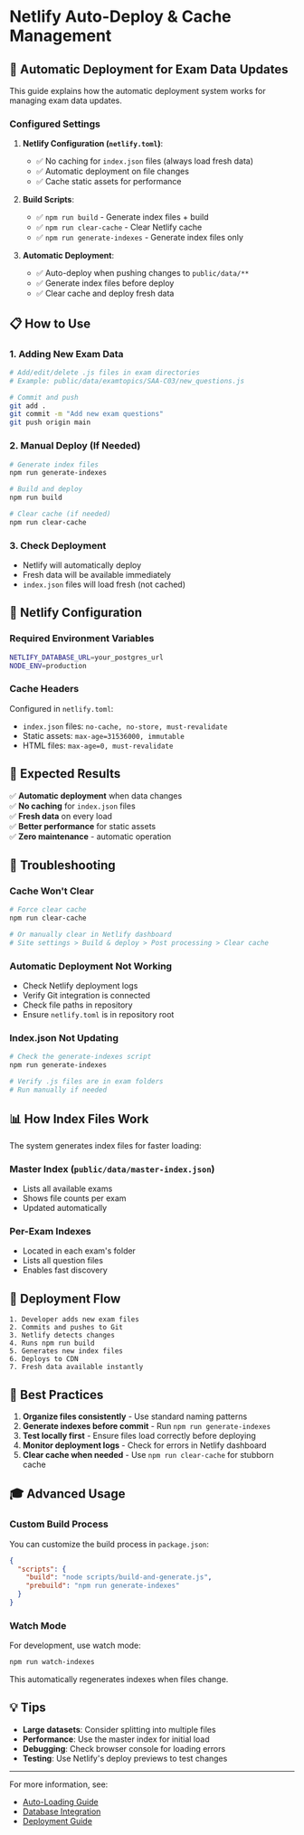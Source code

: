 # Netlify Auto-Deploy & Cache Management

## 🚀 Automatic Deployment for Exam Data Updates

This guide explains how the automatic deployment system works for managing exam data updates.

### Configured Settings

1. **Netlify Configuration (`netlify.toml`)**:
   - ✅ No caching for `index.json` files (always load fresh data)
   - ✅ Automatic deployment on file changes
   - ✅ Cache static assets for performance

2. **Build Scripts**:
   - ✅ `npm run build` - Generate index files + build
   - ✅ `npm run clear-cache` - Clear Netlify cache
   - ✅ `npm run generate-indexes` - Generate index files only

3. **Automatic Deployment**:
   - ✅ Auto-deploy when pushing changes to `public/data/**`
   - ✅ Generate index files before deploy
   - ✅ Clear cache and deploy fresh data

## 📋 How to Use

### 1. Adding New Exam Data

```bash
# Add/edit/delete .js files in exam directories
# Example: public/data/examtopics/SAA-C03/new_questions.js

# Commit and push
git add .
git commit -m "Add new exam questions"
git push origin main
```

### 2. Manual Deploy (If Needed)

```bash
# Generate index files
npm run generate-indexes

# Build and deploy
npm run build

# Clear cache (if needed)
npm run clear-cache
```

### 3. Check Deployment

- Netlify will automatically deploy
- Fresh data will be available immediately
- `index.json` files will load fresh (not cached)

## 🔧 Netlify Configuration

### Required Environment Variables

```bash
NETLIFY_DATABASE_URL=your_postgres_url
NODE_ENV=production
```

### Cache Headers

Configured in `netlify.toml`:

- `index.json` files: `no-cache, no-store, must-revalidate`
- Static assets: `max-age=31536000, immutable`
- HTML files: `max-age=0, must-revalidate`

## 🎯 Expected Results

✅ **Automatic deployment** when data changes  
✅ **No caching** for `index.json` files  
✅ **Fresh data** on every load  
✅ **Better performance** for static assets  
✅ **Zero maintenance** - automatic operation

## 🚨 Troubleshooting

### Cache Won't Clear

```bash
# Force clear cache
npm run clear-cache

# Or manually clear in Netlify dashboard
# Site settings > Build & deploy > Post processing > Clear cache
```

### Automatic Deployment Not Working

- Check Netlify deployment logs
- Verify Git integration is connected
- Check file paths in repository
- Ensure `netlify.toml` is in repository root

### Index.json Not Updating

```bash
# Check the generate-indexes script
npm run generate-indexes

# Verify .js files are in exam folders
# Run manually if needed
```

## 📊 How Index Files Work

The system generates index files for faster loading:

### Master Index (`public/data/master-index.json`)
- Lists all available exams
- Shows file counts per exam
- Updated automatically

### Per-Exam Indexes
- Located in each exam's folder
- Lists all question files
- Enables fast discovery

## 🔄 Deployment Flow

```
1. Developer adds new exam files
2. Commits and pushes to Git
3. Netlify detects changes
4. Runs npm run build
5. Generates new index files
6. Deploys to CDN
7. Fresh data available instantly
```

## 📝 Best Practices

1. **Organize files consistently** - Use standard naming patterns
2. **Generate indexes before commit** - Run `npm run generate-indexes`
3. **Test locally first** - Ensure files load correctly before deploying
4. **Monitor deployment logs** - Check for errors in Netlify dashboard
5. **Clear cache when needed** - Use `npm run clear-cache` for stubborn cache

## 🎓 Advanced Usage

### Custom Build Process

You can customize the build process in `package.json`:

```json
{
  "scripts": {
    "build": "node scripts/build-and-generate.js",
    "prebuild": "npm run generate-indexes"
  }
}
```

### Watch Mode

For development, use watch mode:

```bash
npm run watch-indexes
```

This automatically regenerates indexes when files change.

## 💡 Tips

- **Large datasets**: Consider splitting into multiple files
- **Performance**: Use the master index for initial load
- **Debugging**: Check browser console for loading errors
- **Testing**: Use Netlify's deploy previews to test changes

---

For more information, see:
- [Auto-Loading Guide](./AUTO_LOADING_GUIDE.md)
- [Database Integration](./DATABASE_INTEGRATION.md)
- [Deployment Guide](./DEPLOYMENT_GUIDE.md)
